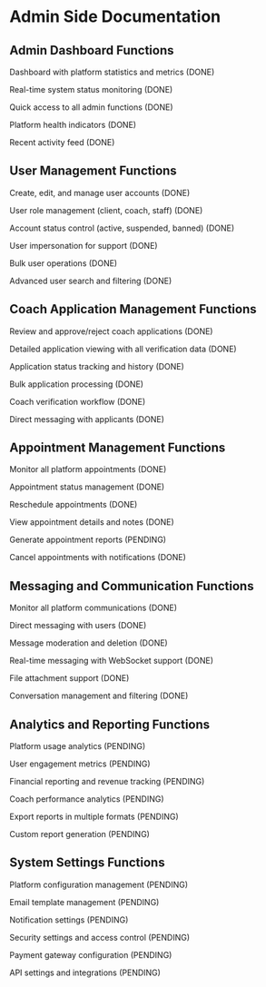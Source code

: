 # Admin Side Documentation

## Admin Dashboard Functions
Dashboard with platform statistics and metrics (DONE)

Real-time system status monitoring (DONE)

Quick access to all admin functions (DONE)

Platform health indicators (DONE)

Recent activity feed (DONE)

## User Management Functions
Create, edit, and manage user accounts (DONE)

User role management (client, coach, staff) (DONE)

Account status control (active, suspended, banned) (DONE)

User impersonation for support (DONE)

Bulk user operations (DONE)

Advanced user search and filtering (DONE)

## Coach Application Management Functions
Review and approve/reject coach applications (DONE)

Detailed application viewing with all verification data (DONE)

Application status tracking and history (DONE)

Bulk application processing (DONE)

Coach verification workflow (DONE)

Direct messaging with applicants (DONE)

## Appointment Management Functions
Monitor all platform appointments (DONE)

Appointment status management (DONE)

Reschedule appointments (DONE)

View appointment details and notes (DONE)

Generate appointment reports (PENDING)

Cancel appointments with notifications (DONE)

## Messaging and Communication Functions
Monitor all platform communications (DONE)

Direct messaging with users (DONE)

Message moderation and deletion (DONE)

Real-time messaging with WebSocket support (DONE)

File attachment support (DONE)

Conversation management and filtering (DONE)

## Analytics and Reporting Functions
Platform usage analytics (PENDING)

User engagement metrics (PENDING)

Financial reporting and revenue tracking (PENDING)

Coach performance analytics (PENDING)

Export reports in multiple formats (PENDING)

Custom report generation (PENDING)

## System Settings Functions
Platform configuration management (PENDING)

Email template management (PENDING)

Notification settings (PENDING)

Security settings and access control (PENDING)

Payment gateway configuration (PENDING)

API settings and integrations (PENDING)